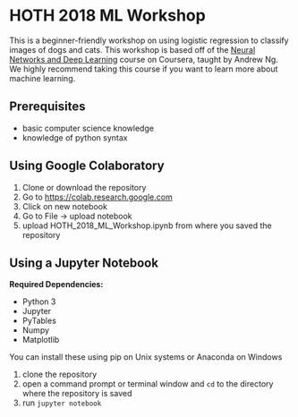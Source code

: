# HOTH 2018 ML Workshop
This is a beginner-friendly workshop on using logistic regression to classify images of dogs and cats. This workshop is based off of the [Neural Networks and Deep Learning](https://www.coursera.org/learn/neural-networks-deep-learning) course on Coursera, taught by Andrew Ng. We highly recommend taking this course if you want to learn more about machine learning.

## Prerequisites

* basic computer science knowledge
* knowledge of python syntax

## Using Google Colaboratory

1. Clone or download the repository
2. Go to https://colab.research.google.com
3. Click on new notebook
4. Go to File -> upload notebook
5. upload HOTH_2018_ML_Workshop.ipynb from where you saved the repository

## Using a Jupyter Notebook

**Required Dependencies:**
* Python 3
* Jupyter
* PyTables
* Numpy
* Matplotlib

You can install these using pip on Unix systems or Anaconda on Windows

1. clone the repository
2. open a command prompt or terminal window and `cd` to the directory where the repository is saved
3. run `jupyter notebook`
